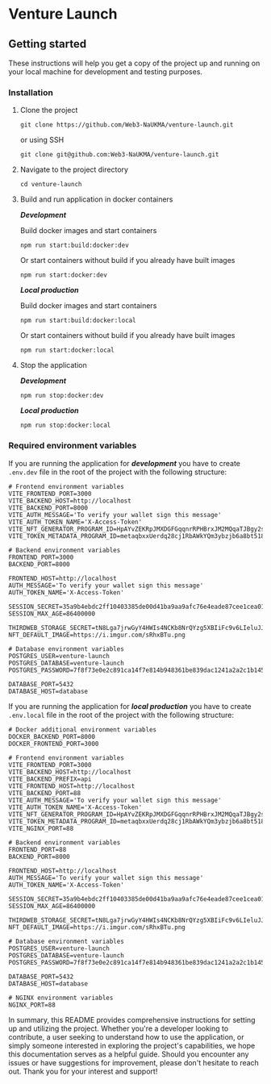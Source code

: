 # Venture Launch

## Getting started
These instructions will help you get a copy of the project up and running on your local machine for development and testing purposes.

### Installation

1. Clone the project
   
    ```
    git clone https://github.com/Web3-NaUKMA/venture-launch.git
    ```
    or using SSH
    ```
    git clone git@github.com:Web3-NaUKMA/venture-launch.git
    ```
2. Navigate to the project directory
   
    ```
    cd venture-launch
    ```
3. Build and run application in docker containers

    **_Development_**
   
    Build docker images and start containers
    ```
    npm run start:build:docker:dev
    ```
    Or start containers without build if you already have built images
    ```
    npm run start:docker:dev
    ```

    **_Local production_**
   
    Build docker images and start containers
    ```
    npm run start:build:docker:local
    ```
    Or start containers without build if you already have built images
    ```
    npm run start:docker:local
    ```

4. Stop the application
   
   **_Development_**
   
    ```
    npm run stop:docker:dev
    ```

    **_Local production_**
   
    ```
    npm run stop:docker:local
    ```
    
### Required environment variables
  
  If you are running the application for **_development_** you have to create `.env.dev` file in the root of the project with the following structure:

  ```
  # Frontend environment variables
  VITE_FRONTEND_PORT=3000
  VITE_BACKEND_HOST=http://localhost
  VITE_BACKEND_PORT=8000
  VITE_AUTH_MESSAGE='To verify your wallet sign this message'
  VITE_AUTH_TOKEN_NAME='X-Access-Token'
  VITE_NFT_GENERATOR_PROGRAM_ID=HpAYvZEKRpJMXDGFGqqnrRPHBrxJM2MQqaTJBgy2sXVv
  VITE_TOKEN_METADATA_PROGRAM_ID=metaqbxxUerdq28cj1RbAWkYQm3ybzjb6a8bt518x1s
  
  # Backend environment variables
  FRONTEND_PORT=3000
  BACKEND_PORT=8000
  
  FRONTEND_HOST=http://localhost
  AUTH_MESSAGE='To verify your wallet sign this message'
  AUTH_TOKEN_NAME='X-Access-Token'
  
  SESSION_SECRET=35a9b4ebdc2ff10403385de00d41ba9aa9afc76e4eade87cee1cea01703c9ad3
  SESSION_MAX_AGE=86400000
  
  THIRDWEB_STORAGE_SECRET=tN8Lga7jrwGyY4HWIs4NCKb8NrQYzg5XBIiFc9v6LIeluJJfVI5FlpWkE1TTEpt1LuuDIlCjmjQ0oKlXQoHPPQ
  NFT_DEFAULT_IMAGE=https://i.imgur.com/sRhxBTu.png
  
  # Database environment variables
  POSTGRES_USER=venture-launch
  POSTGRES_DATABASE=venture-launch
  POSTGRES_PASSWORD=7f8f73e0e2c891ca14f7e814b948361be839dac1241a2a2c1b1450eae1005137
  
  DATABASE_PORT=5432
  DATABASE_HOST=database
  ```

  If you are running the application for **_local production_** you have to create `.env.local` file in the root of the project with the following structure:

  ```
  # Docker additional environment variables
  DOCKER_BACKEND_PORT=8000
  DOCKER_FRONTEND_PORT=3000
  
  # Frontend environment variables
  VITE_FRONTEND_PORT=3000
  VITE_BACKEND_HOST=http://localhost
  VITE_BACKEND_PREFIX=api
  VITE_FRONTEND_HOST=http://localhost
  VITE_BACKEND_PORT=88
  VITE_AUTH_MESSAGE='To verify your wallet sign this message'
  VITE_AUTH_TOKEN_NAME='X-Access-Token'
  VITE_NFT_GENERATOR_PROGRAM_ID=HpAYvZEKRpJMXDGFGqqnrRPHBrxJM2MQqaTJBgy2sXVv
  VITE_TOKEN_METADATA_PROGRAM_ID=metaqbxxUerdq28cj1RbAWkYQm3ybzjb6a8bt518x1s
  VITE_NGINX_PORT=88
  
  # Backend environment variables
  FRONTEND_PORT=88
  BACKEND_PORT=8000
  
  FRONTEND_HOST=http://localhost
  AUTH_MESSAGE='To verify your wallet sign this message'
  AUTH_TOKEN_NAME='X-Access-Token'
  
  SESSION_SECRET=35a9b4ebdc2ff10403385de00d41ba9aa9afc76e4eade87cee1cea01703c9ad3
  SESSION_MAX_AGE=86400000
  
  THIRDWEB_STORAGE_SECRET=tN8Lga7jrwGyY4HWIs4NCKb8NrQYzg5XBIiFc9v6LIeluJJfVI5FlpWkE1TTEpt1LuuDIlCjmjQ0oKlXQoHPPQ
  NFT_DEFAULT_IMAGE=https://i.imgur.com/sRhxBTu.png
  
  # Database environment variables
  POSTGRES_USER=venture-launch
  POSTGRES_DATABASE=venture-launch
  POSTGRES_PASSWORD=7f8f73e0e2c891ca14f7e814b948361be839dac1241a2a2c1b1450eae1005137
  
  DATABASE_PORT=5432
  DATABASE_HOST=database
  
  # NGINX environment variables
  NGINX_PORT=88
  ```


In summary, this README provides comprehensive instructions for setting up and utilizing the project. Whether you're a developer looking to contribute, a user seeking to understand how to use the application, or simply someone interested in exploring the project's capabilities, we hope this documentation serves as a helpful guide. Should you encounter any issues or have suggestions for improvement, please don't hesitate to reach out. Thank you for your interest and support!
